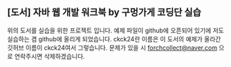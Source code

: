## [도서] 자바 웹 개발 워크북 by 구멍가게 코딩단 실습

위의 도서를 실습을 위한 프로젝트 입니다. 예제 파일이 github에 오픈되어 있기에 저도 실습하는 겸 github에 올리게 되었습니다.
ckck24란 이름은 이 도서의 예제가 올라간 깃허브 이름이 ckck24여서 그렇습니다.
문제가 있을 시 forchcollect@naver.com 으로 연락주시면 삭제하겠습니다. 
